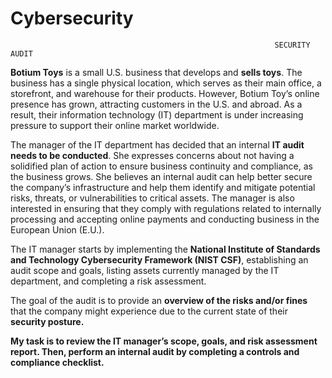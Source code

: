 # Cybersecurity
                                                               SECURITY AUDIT

__Botium Toys__ is a small U.S. business that develops and __sells toys__. The business has a single physical location, which serves as their main office, a 
storefront, and warehouse for their products. However, Botium Toy’s online presence has grown, attracting customers in the U.S. and abroad. As a result, their 
information technology (IT) department is under increasing pressure to support their online market worldwide.

The manager of the IT department has decided that an internal __IT audit needs to be conducted__. She expresses concerns about not having a solidified plan of action 
to ensure business continuity and compliance, as the business grows. She believes an internal audit can help better secure the company’s infrastructure and help
them identify and mitigate potential risks, threats, or vulnerabilities to critical assets. The manager is also interested in ensuring that they comply with 
regulations related to internally processing and accepting online payments and conducting business in the European Union (E.U.).

The IT manager starts by implementing the __National Institute of Standards and Technology Cybersecurity Framework (NIST CSF)__, establishing an audit scope and
goals, listing assets currently managed by the IT department, and completing a risk assessment.

The goal of the audit is to provide an __overview of the risks and/or fines__ that the company might experience due to the current state of their __security 
posture.__

__My task is to review the IT manager’s scope, goals, and risk assessment report. Then, perform an internal audit by completing a controls and compliance checklist.__
